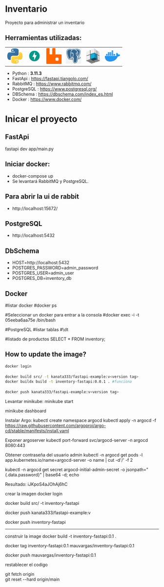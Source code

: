 # Inventario
Proyecto para administrar un inventario




## Herramientas utilizadas:
<table style="border-collapse: collapse; background-color: transparent;">
  <tr>
    <td><img src="https://github.com/mau-vargas/inventory/blob/main/image/Python.png" alt="Logo de Python" width="50"/></td>
    <td><img src="https://github.com/mau-vargas/inventory/blob/main/image/FastAPI.png" alt="Logo de FastAPI" width="50"/></td>
    <td><img src="https://github.com/mau-vargas/inventory/blob/main/image/RabbitMQ.png" alt="Logo de RabbitMQ" width="50"/></td>
    <td><img src="https://github.com/mau-vargas/inventory/blob/main/image/postgreSQL.png" alt="Logo de PostgreSQL" width="50"/></td>
    <td><img src="https://github.com/mau-vargas/inventory/blob/main/image/dbschema.jpeg" alt="Logo de DbSchema" width="50"/></td>
    <td><img src="https://github.com/mau-vargas/inventory/blob/main/image/docker.png" alt="Logo de Docker" width="50"/></td>
  </tr>
</table>

- Python : **3.11.3** 
- FastApi : https://fastapi.tiangolo.com/
- RabbitMQ : https://www.rabbitmq.com/
- PostgreSQL : https://www.postgresql.org/
- DBSchema : https://dbschema.com/index_es.html
- Docker : https://www.docker.com/

# Inicar el proyecto

## FastApi
fastapi dev app/main.py

## Iniciar docker:
- docker-compose up
- Se levantará RabbitMQ y PostgreSQL.

## Para abrir la ui de rabbit
- http://localhost:15672/

## PostgreSQL
- http://localhost:5432

## DbSchema
- HOST=http://localhost:5432
- POSTGRES_PASSWORD=admin_password
- POSTGRES_USER=admin_user
- POSTGRES_DB=inventory_db


## Docker
#listar docker
#docker ps 

#Seleccionar un docker para entrar a la consola
#docker exec -i -t 05eeba6aa75e /bin/bash 

#PostgreSQL
#listar tablas
#\dt

#listado de productos
SELECT * FROM inventory;


## How to update the image?

```bash
docker login

docker build src/ -t kanata333/fastapi-example:v<version tag>
docker buildx build -t inventory-fastapi:0.0.1 . #funciona

docker push kanata333/fastapi-example:v<version tag>
```


Levantar minikube:
minikube start

minikube dashboard


Instalar Argo: 
kubectl create namespace argocd
kubectl apply -n argocd -f https://raw.githubusercontent.com/argoproj/argo-cd/stable/manifests/install.yaml


Exponer argoserver
kubectl port-forward svc/argocd-server -n argocd 8080:443


Obtener contraseña del usuario admin
kubectl -n argocd get pods -l app.kubernetes.io/name=argocd-server -o name | cut -d'/' -f 2

kubectl -n argocd get secret argocd-initial-admin-secret -o jsonpath="{.data.password}" | base64 -d; echo



Resultado: iJKpoS4aJOhAj6hC


crear la imagen
docker login

docker build src/ -t inventory-fastapi

docker push kanata333/fastapi-example:v<version tag>




docker push inventory-fastapi




---------------------


construir la image 
docker build -t inventory-fastapi:0.1 .

docker tag inventory-fastapi:0.1 mauvargas/inventory-fastapi:0.1

docker push mauvargas/inventory-fastapi:0.1


restablecer el codigo

git fetch origin                
git reset --hard origin/main
